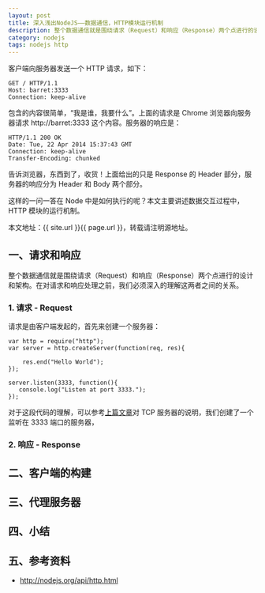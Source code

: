 ```yaml
---
layout: post
title: 深入浅出NodeJS——数据通信，HTTP模块运行机制
description: 整个数据通信就是围绕请求（Request）和响应（Response）两个点进行的设计和架构。在对请求和响应处理之前，我们必须深入的理解这两者之间的关系。
category: nodejs
tags: nodejs http
---
```


客户端向服务器发送一个 HTTP 请求，如下：

	GET / HTTP/1.1
	Host: barret:3333
	Connection: keep-alive

包含的内容很简单，“我是谁，我要什么”。上面的请求是 Chrome 浏览器向服务器请求 http://barret:3333 这个内容。服务器的响应是：

	HTTP/1.1 200 OK
	Date: Tue, 22 Apr 2014 15:37:43 GMT
	Connection: keep-alive
	Transfer-Encoding: chunked

告诉浏览器，东西到了，收货！上面给出的只是 Response 的 Header 部分，服务器的响应分为 Header 和 Body 两个部分。

这样的一问一答在 Node 中是如何执行的呢？本文主要讲述数据交互过程中，HTTP 模块的运行机制。

本文地址：{{ site.url }}{{ page.url }}，转载请注明源地址。

## 一、请求和响应

整个数据通信就是围绕请求（Request）和响应（Response）两个点进行的设计和架构。在对请求和响应处理之前，我们必须深入的理解这两者之间的关系。

### 1. 请求 - Request

请求是由客户端发起的，首先来创建一个服务器：

	var http = require("http");
	var server = http.createServer(function(req, res){

	    res.end("Hello World");
	});

	server.listen(3333, function(){
	   console.log("Listen at port 3333.");
	});

对于这段代码的理解，可以参考[上篇文章](/nodejs-net-module)对 TCP 服务器的说明，我们创建了一个监听在 3333 端口的服务器，

### 2. 响应 - Response

## 二、客户端的构建

## 三、代理服务器

## 四、小结

## 五、参考资料

- <http://nodejs.org/api/http.html>
